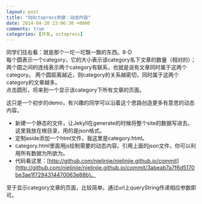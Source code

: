 ```yaml
---
layout: post
title: "向Octopress贡献：动态内容"
date: 2014-04-20 23:06:38 +0800
comments: true
categories: [开发, octopress]
---
```


同学们往右看：就是那个一坨一坨飘一飘的东西。8-D  
每个圆表示一个category，它的大小表示该category名下文章的数量（相对的）；两个圆之间的连线表示两个category有联系，也就是说有文章同时属于这两个category。
两个圆距离越近，则category的关系越密切，同时属于这两个category的文章越多。  
点击圆形，将来到一个显示该category下所有文章的页面。

<!-- more -->

这只是一个初步的demo，有兴趣的同学可以沿着这个思路创造更多有意思的动态内容。

* 新建一个静态的文件，让Jekyll在generate的时候将整个site的数据写进去。这里我放在根目录，用的是json格式。
* 定制aside添加一个html文件，我这里是category.html。
* category.html里面用js绘制需要的动态内容。引用上面的json文件，你可以利用所有数据为所欲为。
* 代码看这里：[http://github.com/nielinjie/nielinjie.github.io/commit](http://github.com/nielinjie/nielinjie.github.io/commit/3abeab7a7f6d5170be3ae1f7294314470063e88b)。

至于显示category文章的页面，比较简单。通过url上queryString传递相应参数即可。
